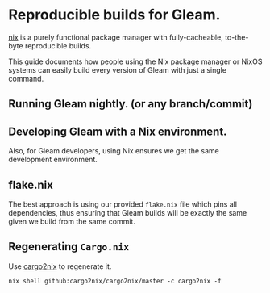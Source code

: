 # Reproducible builds for Gleam.

[nix](https://nixos.org/) is a purely functional package manager with
fully-cacheable, to-the-byte reproducible builds. 

This guide documents how people using the Nix package manager or 
NixOS systems can easily build every version of Gleam with just
a single command.

## Running Gleam nightly. (or any branch/commit)


## Developing Gleam with a Nix environment.

Also, for Gleam developers, using Nix ensures we get the same
development environment.


## flake.nix

The best approach is using our provided `flake.nix` file which pins
all dependencies, thus ensuring that Gleam builds will be exactly
the same given we build from the same commit.


## Regenerating `Cargo.nix`

Use [cargo2nix](https://github.com/cargo2nix/cargo2nix) to regenerate it.

```shell
nix shell github:cargo2nix/cargo2nix/master -c cargo2nix -f
```
